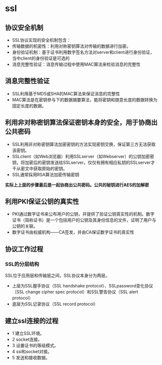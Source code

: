 # ssl #

##  协议安全机制 ##

- SSL协议实现的安全机制包含：
- 传输数据的机密性：利用对称密钥算法对传输的数据进行加密。
- 身份验证机制：基于证书利用数字签名方法对server和client进行身份验证，当中client的身份验证是可选的
- 消息完整性验证：消息传输过程中使用MAC算法来检验消息的完整性


## 消息完整性验证 ##

- SSL利用基于MD5或SHA的MAC算法来保证消息的完整性
- MAC算法是在密钥參与下的数据摘要算法，能将密钥和随意长度的数据转换为固定长度的数据。

## 利用非对称密钥算法保证密钥本身的安全，用于协商出公共密码 ##

- SSL利用非对称密钥算法加密密钥的方法实现密钥交换，保证第三方无法获取该密钥。
- SSLclient（如Web浏览器）利用SSLserver（如Webserver）的公钥加密密钥，将加密后的密钥发送给SSLserver。仅仅有拥有相应私钥的SSLserver才干从密文中获取原始的密钥。
- SSL通常採用RSA算法加密传输密钥

**实际上上面的步骤最后是一起协商出公共密码。公共的秘钥进行AES的加解密**

## 利用PKI保证公钥的真实性 ##

- PKI通过数字证书来公布用户的公钥，并提供了验证公钥真实性的机制。数字证书（简称证书）是一个包括用户的公钥及其身份信息的文件，证明了用户与公钥的关联。
- 数字证书由权威机构——CA签发，并由CA保证数字证书的真实性

## 协议工作过程 ##

### SSL的分层结构 ###

SSL位于应用层和传输层之间，SSL协议本身分为两层。

- 上层为SSL握手协议（SSL handshake protocol）、SSLpassword变化协议（SSL change cipher spec protocol）和SSL警告协议（SSL alert protocol）
- 底层为SSL记录协议（SSL record protocol）

## 建立ssl连接的过程 ##
- 1 建立SSL环境。
- 2 socket连接。
- 3 设置证书的等级模式。
- 4 ssl和socket对接。
- 5 发送和接收数据。


